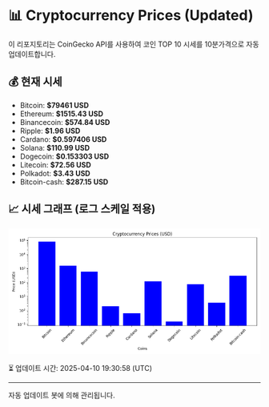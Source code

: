 
# 📊 Cryptocurrency Prices (Updated)

이 리포지토리는 CoinGecko API를 사용하여 코인 TOP 10 시세를 10분가격으로 자동 업데이트합니다.

## 💰 현재 시세
- Bitcoin: **$79461 USD**
- Ethereum: **$1515.43 USD**
- Binancecoin: **$574.84 USD**
- Ripple: **$1.96 USD**
- Cardano: **$0.597406 USD**
- Solana: **$110.99 USD**
- Dogecoin: **$0.153303 USD**
- Litecoin: **$72.56 USD**
- Polkadot: **$3.43 USD**
- Bitcoin-cash: **$287.15 USD**

## 📈 시세 그래프 (로그 스케일 적용)
![Crypto Prices](crypto_prices.png)

⏳ 업데이트 시간: 2025-04-10 19:30:58 (UTC)

---
자동 업데이트 봇에 의해 관리됩니다.
